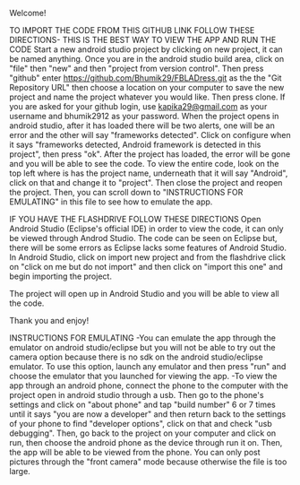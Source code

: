 Welcome!

TO IMPORT THE CODE FROM THIS GITHUB LINK FOLLOW THESE DIRECTIONS- THIS IS THE BEST WAY TO VIEW THE APP AND RUN THE CODE 
Start a new android studio project by clicking on new project, it can be named anything. Once you are in the android studio build area, click on "file" then "new" and then "project from version control". Then press "github" enter https://github.com/Bhumik29/FBLADress.git as the the "Git Repository URL" then choose a location on your computer to save the new project and name the project whatever you would like. Then press clone. If you are asked for your github login, use kapika29@gmail.com as your username and bhumik2912 as your password. When the project opens in android studio, after it has loaded there will be two alerts, one will be an error and the other will say "frameworks detected". Click on configure when it says "frameworks detected, Android framework is detected in this project", then press "ok".  After the project has loaded, the error will be gone and you will be able to see the code. To view the entire code, look on the top left where is has the project name, underneath that it will say "Android", click on that and change it to "project". Then close the project and reopen the project. Then, you can scroll down to "INSTRUCTIONS FOR EMULATING" in this file to see how to emulate the app. 

IF YOU HAVE THE FLASHDRIVE FOLLOW THESE DIRECTIONS
Open Android Studio (Eclipse's official IDE) in order to view the code, it can only be viewed through Androd Studio. 
The code can be seen on Eclipse but, there will be some errors as Eclipse lacks some features of Android Studio. 
In Android Studio, click on import new project and from the flashdrive click on "click on me but do not import" and then click on "import this one" and begin importing the project.

The project will open up in Android Studio and you will be able to view all the code. 


Thank you and enjoy!


INSTRUCTIONS FOR EMULATING
-You can emulate the app through the emulator on android studio/eclipse but you will not be able to try out the camera option because there is no sdk on the android studio/eclipse emulator. To use this option, launch any emulator and then press "run" and choose the emulator that you launched for viewing the app.
-To view the app through an android phone, connect the phone to the computer with the project open in android studio through a usb. Then go to the phone's settings and click on "about phone" and tap "build number" 6 or 7 times until it says "you are now a developer" and then return back to the settings of your phone to find "developer options", click on that and check "usb debugging". Then, go back to the project on your computer and click on run, then choose the android phone as the device through run it on. Then, the app will be able to be viewed from the phone. You can only post pictures through the "front camera" mode because otherwise the file is too large. 

